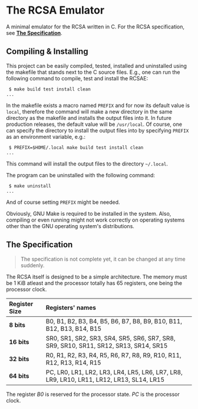 # The RCSA Emulator

A minimal emulator for the RCSA written in C.  For the RCSA specification, see
[**The Specification**](#the-specification).

## Compiling & Installing

This project can be easily compiled, tested, installed and uninstalled using
the makefile that stands next to the C source files. E.g., one can run the
following command to compile, test and install the RCSAE:

```
 $ make build test install clean
...
```

In the makefile exists a macro named `PREFIX` and for now its default value is
`local`, therefore the command will make a new directory in the same directory
as the makefile and installs the output files into it.  In future production
releases, the default value will be `/usr/local`.  Of course, one can specify
the directory to install the output files into by specifying `PREFIX` as an
environment variable, e.g.:

```
 $ PREFIX=$HOME/.local make build test install clean
...
```

This command will install the output files to the directory `~/.local`.

The program can be uninstalled with the following command:

```
 $ make uninstall
...
```

And of course setting `PREFIX` might be needed.

Obviously, GNU Make is required to be installed in the system.  Also, compiling
or even running might not work correctly on operating systems other than the
GNU operating system's distributions.

## The Specification

> The specification is not complete yet, it can be changed at any time
> suddenly.

The RCSA itself is designed to be a simple architecture.  The memory must be
1 KiB atleast and the processor totally has 65 registers, one being the
processor clock.

| Register Size | Registers' names |
| :------------ | :--------------- |
| **8 bits**    | B0, B1, B2, B3, B4, B5, B6, B7, B8, B9, B10, B11, B12, B13, B14, B15 |
| **16 bits**   | SR0, SR1, SR2, SR3, SR4, SR5, SR6, SR7, SR8, SR9, SR10, SR11, SR12, SR13, SR14, SR15 |
| **32 bits**   | R0, R1, R2, R3, R4, R5, R6, R7, R8, R9, R10, R11, R12, R13, R14, R15 |
| **64 bits**   | PC, LR0, LR1, LR2, LR3, LR4, LR5, LR6, LR7, LR8, LR9, LR10, LR11, LR12, LR13, SL14, LR15 |

The register *B0* is reserved for the processor state.  *PC* is the processor
clock.
